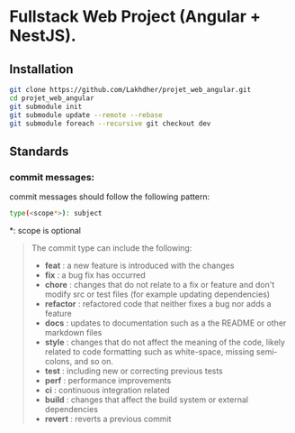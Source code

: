 # Fullstack Web Project (Angular + NestJS).

## Installation

```bash
git clone https://github.com/Lakhdher/projet_web_angular.git
cd projet_web_angular
git submodule init
git submodule update --remote --rebase
git submodule foreach --recursive git checkout dev
```

## Standards

### commit messages:

commit messages should follow the following pattern:

```bash
type(<scope*>): subject
```
*: scope is optional

>The commit type can include the following:
>- **feat** : a new feature is introduced with the changes
>- **fix** : a bug fix has occurred
>- **chore** : changes that do not relate to a fix or feature and don't modify src or test files (for example updating dependencies)
>- **refactor** : refactored code that neither fixes a bug nor adds a feature
>- **docs** : updates to documentation such as a the README or other markdown files
>- **style** : changes that do not affect the meaning of the code, likely related to code formatting such as white-space, missing semi-colons, and so on.
>- **test** : including new or correcting previous tests
>- **perf** : performance improvements
>- **ci** : continuous integration related
>- **build** : changes that affect the build system or external dependencies
>- **revert** : reverts a previous commit
